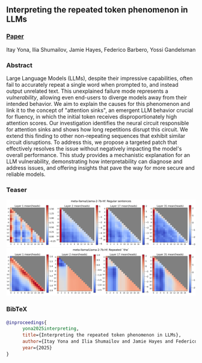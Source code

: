 ## Interpreting the repeated token phenomenon in LLMs

### [Paper]()

Itay Yona, Ilia Shumailov, Jamie Hayes, Federico Barbero, Yossi Gandelsman

### Abstract
Large Language Models (LLMs), despite their impressive capabilities, often fail to accurately repeat a single word when prompted to, and instead output unrelated text. This unexplained failure mode represents a _vulnerability_, allowing even end-users to diverge models away from their intended behavior. We aim to explain the causes for this phenomenon and link it to the concept of "attention sinks", an emergent LLM behavior crucial for fluency, in which the initial token receives disproportionately high attention scores. Our investigation identifies the neural circuit responsible for attention sinks and shows how long repetitions disrupt this circuit. We extend this finding to other non-repeating sequences that exhibit similar circuit disruptions.  To address this, we propose a targeted patch that effectively resolves the issue without negatively impacting the model's overall performance.  This study provides a mechanistic explanation for an LLM vulnerability, demonstrating how interpretability can diagnose and address issues, and offering insights that pave the way for more secure and reliable models.

### Teaser

![TeaserTop](images/attn_scores_regular_sentences.png)
![TeaserBottom](images/attn_scores_repeats.png)


### BibTeX

```bibtex
@inproceedings{
      yona2025interpreting,
      title={Interpreting the repeated token phenomenon in LLMs},
      author={Itay Yona and Ilia Shumailov and Jamie Hayes and Federico Barbero and Yossi Gandelsman},
      year={2025}
}
```